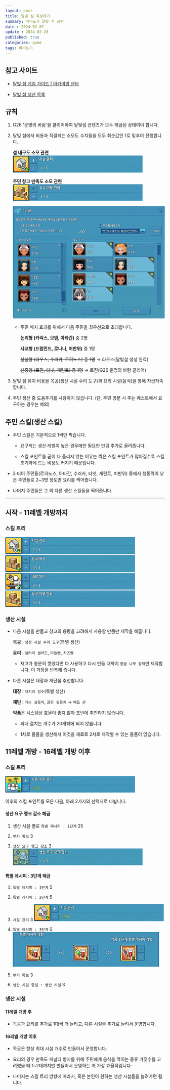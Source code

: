 ```yaml
---
layout: post
title: 달빛 섬 육성하기
summary: 마비노기 달빛 섬 공략
date : 2024-02-07
update : 2024-02-28
published: true
categories: game
tags: 마비노기
---
```


## 참고 사이트

- <a href="https://mabinogi.nexon.com/page/archive/guide_view.asp?id=4891601"  target="_blank">달빛 섬 게임 가이드 | 아카이빙 센터</a><br>

- <a href="https://docs.google.com/spreadsheets/d/1pyDEIhcaZXu8-AfSUdhOvdxuLEtTITk7AXyUaHdMsqI/edit?usp=sharing"  target="_blank">달빛 섬 생산 목록</a><br>

## 규칙

1. G26 '운명의 바람'을 클리어하여 달빛섬 컨텐츠가 모두 해금된 상태여야 합니다.

2. 달빛 섬에서 비용과 직결되는 소모도 수치들을 모두 최솟값인 1로 맞추어 진행합니다.

	**섬 내구도 소모 관련**
	<img src="/assets/MabinogiMoonlightIslandRoutine/4.png">

	**주민 창고 만족도 소모 관련**
	<img src="/assets/MabinogiMoonlightIslandRoutine/7.png">
		
	<img src="/assets/MabinogiMoonlightIslandRoutine/1.png">

	- 주민 배치 효과를 위해서 다음 주민을 최우선으로 초대합니다. 
		
		**논리형 (카럭스, 모벤, 아타간)** 중 2명

		**사교형 (드럼먼드, 로나나, 머반위)** 중 1명

		~~성실형 (라우스, 수러카, 르히노스) 중 1명~~ → 라우스(달빛섬 생성 완료)

		~~신중형 (로진, 타넷, 게린트) 중 1명~~ → 로진(G26 운명의 바람 클리어)

3. 달빛 섬 유지 비용을 목공(생산 시설 수리 도구)과 요리 시설(음식)을 통해 자급자족합니다.

4. 주민 생산 중 도움주기를 사용하지 않습니다. (단, 주민 방문 시 주는 퀘스트에서 요구하는 경우는 예외)

## 주민 스킬(생산 스킬)

- 주민 스킬은 기본적으로 1씩만 찍습니다.

	- 요구되는 생산 레벨이 높은 경우에만 필요한 만큼 추가로 올려줍니다.

	- 스킬 포인트를 굳이 다 올리지 않는 이유는 찍은 스킬 포인트가 많아질수록 스킬 초기화에 드는 비용도 커지기 때문입니다.

- 3 티어 주민들(르히노스, 아타간, 수러카, 타넷, 게린트, 머반위) 중에서 행동력이 낮은 주민들로 2~3명 정도만 요리를 찍어줍니다.

- 나머지 주민들은 그 외 다른 생산 스킬들을 찍어줍니다.
	
<hr>

## 시작 - 11레벨 개방까지

### 스킬 트리

<img src="/assets/MabinogiMoonlightIslandRoutine/4.png">
<img src="/assets/MabinogiMoonlightIslandRoutine/5.png">
<img src="/assets/MabinogiMoonlightIslandRoutine/6.png">
<img src="/assets/MabinogiMoonlightIslandRoutine/7.png">

### 생산 시설

- 다음 시설을 만들고 창고의 용량을 고려해서 사용할 만큼만 제작을 해줍니다.

	**목공** : `생산 시설 수리 도구`(특별 생산)

	**요리** : `샐러리 샐러드`,  `마늘빵`, `치즈빵`

	- 재고가 충분히 쌓였다면 다 사용하고 다시 만들 때까지 `중급 나무 장작`만 제작합니다. 이 과정을 반복해 줍니다.

- 다른 시설은 대장과 재단을 추천합니다.

	**대장** : `대지의 정수`(특별 생산)

	**재단** : `가는 실뭉치`, `굵은 실뭉치` → `매듭 끈` 

	**약품**은 시스템상 효율이 좋지 않아 초반에 추천하지 않습니다.

	- 최대 겹치는 개수가 20개밖에 되지 않습니다.

	- 1차로 물품을 생산해서 이것을 재료로 2차로 제작할 수 있는 물품이 없습니다.

## 11레벨 개방 - 16레벨 개방 이후

### 스킬 트리

<img src="/assets/MabinogiMoonlightIslandRoutine/8.png">

이후의 스킬 포인트를 모은 다음, 아래 2가지의 선택지로 나뉩니다.

#### 생산 요구 랭크 감소 해금

1. 생산 시설 별로 `특별 레시피 : 1단계` 25

2. `부지 확보` 3

3. `생산 요구 랭크 감소` 3
	<img src="/assets/MabinogiMoonlightIslandRoutine/11.png">

#### 특별 레시피 : 3단계 해금

1. `특별 레시피 : 1단계` 5

2. `특별 레시피 : 2단계` 5

3. `시설 관리` 3
	<img src="/assets/MabinogiMoonlightIslandRoutine/10.png">
	
4. `특별 레시피 : 3단계` 5
	<img src="/assets/MabinogiMoonlightIslandRoutine/9.png">

5. `부지 확보` 3

4. `생산 시설 증설 : 생산 시설` 3

### 생산 시설

#### 11레벨 개방 후

- 목공과 요리를 추가로 1대씩 더 늘리고, 다른 시설을 추가로 늘려서 운영합니다.

#### 16레벨 개방 이후

- 목공은 항상 최대 시설 개수로 만들어서 운영합니다.

- 요리의 경우 만족도 페널티 방지를 위해 주민에게 음식을 먹이는 종류 가짓수를 고려했을 때 1~2대까지만 만들어서 운영하는 게 가장 효율적입니다.

- 나머지는 스킬 트리 방향에 따라서, 혹은 본인이 원하는 생산 시설들을 늘려가면 됩니다.